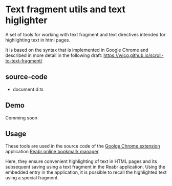 # Text fragment utils and text higlighter

A set of tools for working with text fragment and text directives intended for highlighting text in html pages.

It is based on the syntax that is implemented in Google Chrome and described in more detail in the following draft:
https://wicg.github.io/scroll-to-text-fragment/

## source-code

- document.d.ts

## Demo

Comming soon

## Usage

These tools are used in the source code of the [Goolge Chrome extension](https://chrome.google.com/webstore/detail/reabr/foekanecjajkibjpcppepmnkofmcnjhc) application [Reabr online bookmark manager](https://www.reabr.com).

Here, they ensure convenient highlighting of text in HTML pages and its subsequent saving using a text fragment in the Reabr application. Using the embedded entry in the application, it is possible to recall the highlighted text using a special fragment.
